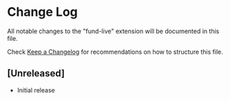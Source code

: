 # Change Log

All notable changes to the "fund-live" extension will be documented in this file.

Check [Keep a Changelog](http://keepachangelog.com/) for recommendations on how to structure this file.

## [Unreleased]

- Initial release